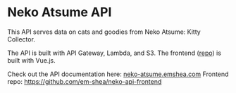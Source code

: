# Neko Atsume API

This API serves data on cats and goodies from Neko Atsume: Kitty Collector. 

The API is built with API Gateway, Lambda, and S3. The frontend ([repo](https://github.com/em-shea/neko-api-frontend)) is built with Vue.js.

Check out the API documentation here: [neko-atsume.emshea.com](https://neko-atsume.emshea.com/)
Frontend repo: https://github.com/em-shea/neko-api-frontend
